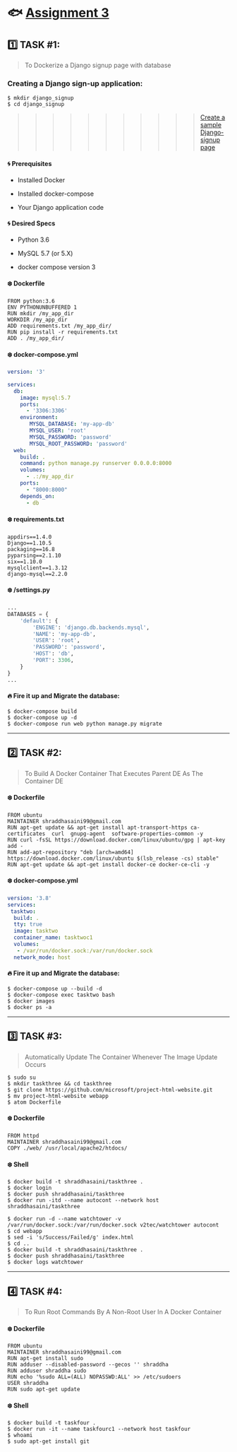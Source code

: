 # :fish: [Assignment 3](https://www.youtube.com/watch?v=HzGLd6q9AH0)

## :one: TASK #1:
> To Dockerize a Django signup page with database

### Creating a Django sign-up application:
```shell
$ mkdir django_signup
$ cd django_signup

```
>>>>>>>>>>>[Create a sample Django-signup page](https://github.com/Shraddhasaini/Django_Adhoc)

#### :cyclone: Prerequisites
* Installed Docker

* Installed docker-compose

* Your Django application code

#### :cyclone: Desired Specs
* Python 3.6

* MySQL 5.7 (or 5.X)

* docker compose version 3

#### :snowflake: Dockerfile
```text
FROM python:3.6
ENV PYTHONUNBUFFERED 1
RUN mkdir /my_app_dir
WORKDIR /my_app_dir
ADD requirements.txt /my_app_dir/
RUN pip install -r requirements.txt
ADD . /my_app_dir/
```
#### :snowflake: docker-compose.yml
```yaml
version: '3'

services:
  db:
    image: mysql:5.7
    ports:
      - '3306:3306'
    environment:
       MYSQL_DATABASE: 'my-app-db'
       MYSQL_USER: 'root'
       MYSQL_PASSWORD: 'password'
       MYSQL_ROOT_PASSWORD: 'password'
  web:
    build: .
    command: python manage.py runserver 0.0.0.0:8000
    volumes:
      - .:/my_app_dir
    ports:
      - "8000:8000"
    depends_on:
      - db
```

#### :snowflake: requirements.txt
```
appdirs==1.4.0
Django==1.10.5
packaging==16.8
pyparsing==2.1.10
six==1.10.0
mysqlclient==1.3.12
django-mysql==2.2.0
```
#### :snowflake: /settings.py
```python
...
DATABASES = {
    'default': {
        'ENGINE': 'django.db.backends.mysql',
        'NAME': 'my-app-db',
        'USER': 'root',
        'PASSWORD': 'password',
        'HOST': 'db',
        'PORT': 3306,
    }
}
...
```
#### :fire: Fire it up and Migrate the database:
```shell
$ docker-compose build
$ docker-compose up -d
$ docker-compose run web python manage.py migrate
```
----------------------
## :two: TASK #2: 
>To Build A Docker Container That Executes Parent DE As The Container DE

#### :snowflake: Dockerfile
```text
FROM ubuntu
MAINTAINER shraddhasaini99@gmail.com
RUN apt-get update && apt-get install apt-transport-https ca-certificates  curl  gnupg-agent  software-properties-common -y
RUN curl -fsSL https://download.docker.com/linux/ubuntu/gpg | apt-key add -
RUN add-apt-repository "deb [arch=amd64] https://download.docker.com/linux/ubuntu $(lsb_release -cs) stable"
RUN apt-get update && apt-get install docker-ce docker-ce-cli -y
```

#### :snowflake: docker-compose.yml
```yaml
version: '3.8'
services:
 tasktwo:
  build: .
  tty: true
  image: tasktwo
  container_name: tasktwoc1
  volumes:
   - /var/run/docker.sock:/var/run/docker.sock
  network_mode: host
```
#### :fire: Fire it up and Migrate the database:
```shell
$ docker-compose up --build -d
$ docker-compose exec tasktwo bash
$ docker images
$ docker ps -a
```
----------------------------------

## :three: TASK #3:
> Automatically Update The Container Whenever The Image Update Occurs

```shell
$ sudo su
$ mkdir taskthree && cd taskthree
$ git clone https://github.com/microsoft/project-html-website.git
$ mv project-html-website webapp
$ atom Dockerfile
```
#### :snowflake: Dockerfile
```text
FROM httpd
MAINTAINER shraddhasaini99@gmail.com
COPY ./web/ /usr/local/apache2/htdocs/
```
#### :snowflake: Shell
```shell
$ docker build -t shraddhasaini/taskthree .
$ docker login
$ docker push shraddhasaini/taskthree
$ docker run -itd --name autocont --network host shraddhasaini/taskthree
```
```shell
$ docker run -d --name watchtower -v /var/run/docker.sock:/var/run/docker.sock v2tec/watchtower autocont
$ cd webapp
$ sed -i 's/Success/Failed/g' index.html
$ cd ..
$ docker build -t shraddhasaini/taskthree .
$ docker push shraddhasaini/taskthree
$ docker logs watchtower
```
----------------------------------------------
## :four: TASK #4:
>To Run Root Commands By A Non-Root User In A Docker Container

#### :snowflake: Dockerfile
```text
FROM ubuntu
MAINTAINER shraddhasaini99@gmail.com
RUN apt-get install sudo
RUN adduser --disabled-password --gecos '' shraddha
RUN adduser shraddha sudo
RUN echo '%sudo ALL=(ALL) NOPASSWD:ALL' >> /etc/sudoers
USER shraddha
RUN sudo apt-get update 
```
#### :snowflake: Shell
```shell
$ docker build -t taskfour .
$ docker run -it --name taskfourc1 --network host taskfour
$ whoami
$ sudo apt-get install git
```
